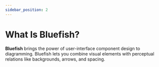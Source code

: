 ```yaml
---
sidebar_position: 2
---
```


# What Is Bluefish?

**Bluefish** brings the power of user-interface component design to diagramming. Bluefish lets you
combine visual elements with perceptual relations like backgrounds, arrows, and spacing.
